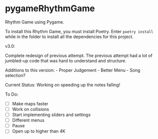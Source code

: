 # pygameRhythmGame

Rhythm Game using Pygame.

To install this Rhythm Game, you must install Poetry. Enter `poetry install` while in the folder to install all the dependencies for this project.

v3.0:

Complete redesign of previous attempt. The previous attempt had a lot of jumbled-up code that was hard to understand and structure.

Additions to this version:
    - Proper Judgement
    - Better Menu
    - Song selection?

Current Status: Working on speeding up the notes falling!

To Do:
- [ ] Make maps faster
- [ ] Work on collisions
- [ ] Start implementing sliders and settings
- [ ] Different menus
- [ ] Pause
- [ ] Open up to higher than 4K
